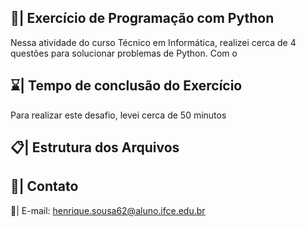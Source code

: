 ## 📑| Exercício de Programação com Python

  Nessa atividade do curso Técnico em Informática, realizei cerca de 4 questões para solucionar problemas de Python. Com o
 
## ⌛| Tempo de conclusão do Exercício

  Para realizar este desafio, levei cerca de 50 minutos  
  
## 📋| Estrutura dos Arquivos
 
  
## 📱| Contato   
    
  📩| E-mail:   henrique.sousa62@aluno.ifce.edu.br     
 
